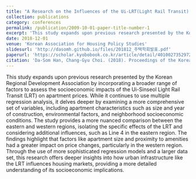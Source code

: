 ```yaml
---
title: "A Research on the Influences of the Ui-LRT(Light Rail Transit) on the Prices Surrounding Apartments. 우이신설선 건설이 주변 아파트 가격에 미치는 영향에 관한 연구"
collection: publications
category: conferences
permalink: /publication/2009-10-01-paper-title-number-1
excerpt: 'This study expands upon previous research presented by the Korean Regional Development Association by incorporating a broader range of factors to assess the socioeconomic impacts of the Ui-Sinseol Light Rail Transit (LRT) on apartment prices. While it continues to use multiple regression analysis, it delves deeper by examining a more comprehensive set of variables, including apartment characteristics such as size and year of construction, environmental factors, and neighborhood socioeconomic conditions. The study provides a more nuanced comparison between the eastern and western regions, isolating the specific effects of the LRT and considering additional influences, such as Line 4 in the eastern region. The findings highlight that factors like apartment size and proximity to amenities had a greater impact on price changes, particularly in the western region. Through the use of more sophisticated regression models and a larger data set, this research offers deeper insights into how urban infrastructure like the LRT influences housing markets, providing a more detailed understanding of its socioeconomic implications.'
date: 2018-12-01
venue: 'Korean Association for Housing Policy Studies'
slidesurl: 'http://dasomh.github.io/files/201812_주택학회발표.pdf'
paperurl: 'https://scholar.kyobobook.co.kr/article/detail/4010027352972'
citation: 'Da-Som Han, Chang-Gyu Choi. (2018). Proceedings of the Korean Association for Housing Policy Studies Conference, 2018(4), 359-385. 한다솜(Da-Som Han), 최창규(Chang-Gyu Choi). (2018). 우이신설경전철이 주변 아파트 가격에 미치는 영향에 관한 연구. 한국주택학회 학술대회 발표논문집, 2018(4), 359-385.'
---
```


This study expands upon previous research presented by the Korean Regional Development Association by incorporating a broader range of factors to assess the socioeconomic impacts of the Ui-Sinseol Light Rail Transit (LRT) on apartment prices. While it continues to use multiple regression analysis, it delves deeper by examining a more comprehensive set of variables, including apartment characteristics such as size and year of construction, environmental factors, and neighborhood socioeconomic conditions. The study provides a more nuanced comparison between the eastern and western regions, isolating the specific effects of the LRT and considering additional influences, such as Line 4 in the eastern region. The findings highlight that factors like apartment size and proximity to amenities had a greater impact on price changes, particularly in the western region. Through the use of more sophisticated regression models and a larger data set, this research offers deeper insights into how urban infrastructure like the LRT influences housing markets, providing a more detailed understanding of its socioeconomic implications.
